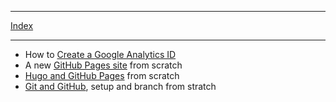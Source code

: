 
---

[Index](../index.html)

---

* How to [Create a Google Analytics ID](google-analytics.html)
* A new [GitHub Pages site](new-git-hub-pages.html) from scratch
* [Hugo and GitHub Pages](hugo-and-git-hub-pages-from-scratch.html) from scratch
* [Git and GitHub](git-and-github.html), setup and branch from stratch
